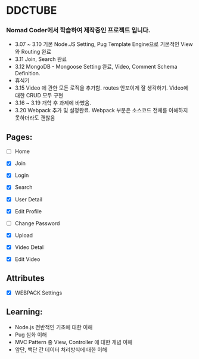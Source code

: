 # DDCTUBE

### Nomad Coder에서 학습하여 제작중인 프로젝트 입니다.

- 3.07 ~ 3.10 기본 Node.JS Setting, Pug Template Engine으로 기본적인 View 와 Routing 완료
- 3.11 Join, Search 완료
- 3.12 MongoDB - Mongoose Setting 완료, Video, Comment Schema Definition.
- 휴식기
- 3.15 Video 에 관한 모든 로직을 추가함. routes 안꼬이게 잘 생각하기. Video에 대한 CRUD 모두 구현
- 3.16 ~ 3.19 개학 후 과제에 바빴음.
- 3.20 Webpack 추가 및 설정완료. Webpack 부분은 소스코드 전체를 이해하지 못하더라도 괜찮음

## Pages:
- [ ] Home
- [x] Join
- [x] Login
- [x] Search
- [x] User Detail
- [x] Edit Profile
- [ ] Change Password
- [x] Upload
- [x] Video Detal
- [x] Edit Video


## Attributes
- [x] WEBPACK Settings


## Learning:
- Node.js 전반적인 기초에 대한 이해
- Pug 심화 이해
- MVC Pattern 중 View, Controller 에 대한 개념 이해
- 앞단, 백단 간 데이터 처리방식에 대한 이해